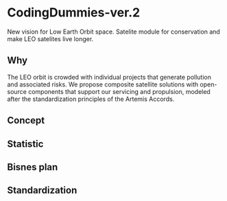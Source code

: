 # CodingDummies-ver.2
New vision for Low Earth Orbit space. Satelite module for conservation and make LEO satelites live longer. 
## Why
The LEO orbit is crowded with individual projects that generate pollution and associated risks. We propose composite satellite solutions with open-source components that support our servicing and propulsion, modeled after the standardization principles of the Artemis Accords.
## Concept

## Statistic
## Bisnes plan
## Standardization
